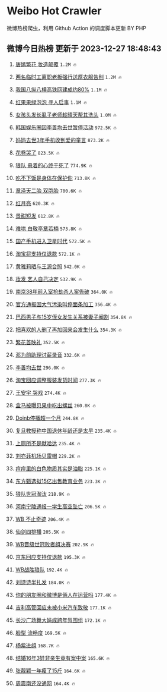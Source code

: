 # Weibo Hot Crawler 



微博热榜爬虫，利用 Github Action 的调度脚本更新 BY PHP 


## 微博今日热榜 更新于 2023-12-27 18:48:43 
1. [唐嫣繁花 妆造颠覆](https://s.weibo.com/weibo?q=%E5%94%90%E5%AB%A3%E7%B9%81%E8%8A%B1%20%E5%A6%86%E9%80%A0%E9%A2%A0%E8%A6%86&t=31&band_rank=1&Refer=top) `1.2M 🔥` 

1. [两名临时工离职老板强行送厚衣服告别](https://s.weibo.com/weibo?q=%23%E4%B8%A4%E5%90%8D%E4%B8%B4%E6%97%B6%E5%B7%A5%E7%A6%BB%E8%81%8C%E8%80%81%E6%9D%BF%E5%BC%BA%E8%A1%8C%E9%80%81%E5%8E%9A%E8%A1%A3%E6%9C%8D%E5%91%8A%E5%88%AB%23&t=31&band_rank=2&Refer=top) `1.2M 🔥` 

1. [我国八纵八横高铁网建成约80%](https://s.weibo.com/weibo?q=%23%E6%88%91%E5%9B%BD%E5%85%AB%E7%BA%B5%E5%85%AB%E6%A8%AA%E9%AB%98%E9%93%81%E7%BD%91%E5%BB%BA%E6%88%90%E7%BA%A680%25%23&t=31&band_rank=3&Refer=top) `1.1M 🔥` 

1. [红果果绿泡泡 寻人启事](https://s.weibo.com/weibo?q=%E7%BA%A2%E6%9E%9C%E6%9E%9C%E7%BB%BF%E6%B3%A1%E6%B3%A1%20%E5%AF%BB%E4%BA%BA%E5%90%AF%E4%BA%8B&t=31&band_rank=4&Refer=top) `1.1M 🔥` 

1. [女孩头发长虱子老师趁晴天帮其洗头](https://s.weibo.com/weibo?q=%23%E5%A5%B3%E5%AD%A9%E5%A4%B4%E5%8F%91%E9%95%BF%E8%99%B1%E5%AD%90%E8%80%81%E5%B8%88%E8%B6%81%E6%99%B4%E5%A4%A9%E5%B8%AE%E5%85%B6%E6%B4%97%E5%A4%B4%23&t=31&band_rank=5&Refer=top) `1.0M 🔥` 

1. [韩国娱乐圈因李善均去世暂停活动](https://s.weibo.com/weibo?q=%23%E9%9F%A9%E5%9B%BD%E5%A8%B1%E4%B9%90%E5%9C%88%E5%9B%A0%E6%9D%8E%E5%96%84%E5%9D%87%E5%8E%BB%E4%B8%96%E6%9A%82%E5%81%9C%E6%B4%BB%E5%8A%A8%23&t=31&band_rank=6&Refer=top) `972.5K 🔥` 

1. [妈妈去世3年手机收到爱的童言](https://s.weibo.com/weibo?q=%23%E5%A6%88%E5%A6%88%E5%8E%BB%E4%B8%963%E5%B9%B4%E6%89%8B%E6%9C%BA%E6%94%B6%E5%88%B0%E7%88%B1%E7%9A%84%E7%AB%A5%E8%A8%80%23&t=31&band_rank=7&Refer=top) `873.2K 🔥` 

1. [花卷哭了](https://s.weibo.com/weibo?q=%23%E8%8A%B1%E5%8D%B7%E5%93%AD%E4%BA%86%23&t=31&band_rank=8&Refer=top) `823.5K 🔥` 

1. [狼队 悬着的心终于死了](https://s.weibo.com/weibo?q=%E7%8B%BC%E9%98%9F%20%E6%82%AC%E7%9D%80%E7%9A%84%E5%BF%83%E7%BB%88%E4%BA%8E%E6%AD%BB%E4%BA%86&t=31&band_rank=9&Refer=top) `774.9K 🔥` 

1. [吃不下饭是身体在保护你](https://s.weibo.com/weibo?q=%E5%90%83%E4%B8%8D%E4%B8%8B%E9%A5%AD%E6%98%AF%E8%BA%AB%E4%BD%93%E5%9C%A8%E4%BF%9D%E6%8A%A4%E4%BD%A0&t=31&band_rank=10&Refer=top) `713.8K 🔥` 

1. [章泽天二胎 双胞胎](https://s.weibo.com/weibo?q=%E7%AB%A0%E6%B3%BD%E5%A4%A9%E4%BA%8C%E8%83%8E%20%E5%8F%8C%E8%83%9E%E8%83%8E&t=31&band_rank=11&Refer=top) `700.6K 🔥` 

1. [红月亮](https://s.weibo.com/weibo?q=%E7%BA%A2%E6%9C%88%E4%BA%AE&t=31&band_rank=12&Refer=top) `620.3K 🔥` 

1. [景甜短发](https://s.weibo.com/weibo?q=%E6%99%AF%E7%94%9C%E7%9F%AD%E5%8F%91&t=31&band_rank=13&Refer=top) `612.8K 🔥` 

1. [难哄 白敬亭章若楠](https://s.weibo.com/weibo?q=%E9%9A%BE%E5%93%84%20%E7%99%BD%E6%95%AC%E4%BA%AD%E7%AB%A0%E8%8B%A5%E6%A5%A0&t=31&band_rank=14&Refer=top) `573.8K 🔥` 

1. [国产手机进入卫星时代](https://s.weibo.com/weibo?q=%23%E5%9B%BD%E4%BA%A7%E6%89%8B%E6%9C%BA%E8%BF%9B%E5%85%A5%E5%8D%AB%E6%98%9F%E6%97%B6%E4%BB%A3%23&t=31&band_rank=15&Refer=top) `572.5K 🔥` 

1. [淘宝将支持仅退款](https://s.weibo.com/weibo?q=%23%E6%B7%98%E5%AE%9D%E5%B0%86%E6%94%AF%E6%8C%81%E4%BB%85%E9%80%80%E6%AC%BE%23&t=31&band_rank=16&Refer=top) `572.1K 🔥` 

1. [黄雅莉晒与王源合照](https://s.weibo.com/weibo?q=%E9%BB%84%E9%9B%85%E8%8E%89%E6%99%92%E4%B8%8E%E7%8E%8B%E6%BA%90%E5%90%88%E7%85%A7&t=31&band_rank=17&Refer=top) `542.0K 🔥` 

1. [妆发 艺人自己决定](https://s.weibo.com/weibo?q=%E5%A6%86%E5%8F%91%20%E8%89%BA%E4%BA%BA%E8%87%AA%E5%B7%B1%E5%86%B3%E5%AE%9A&t=31&band_rank=18&Refer=top) `532.9K 🔥` 

1. [南京38年前入室抢劫杀人案告破](https://s.weibo.com/weibo?q=%23%E5%8D%97%E4%BA%AC38%E5%B9%B4%E5%89%8D%E5%85%A5%E5%AE%A4%E6%8A%A2%E5%8A%AB%E6%9D%80%E4%BA%BA%E6%A1%88%E5%91%8A%E7%A0%B4%23&t=31&band_rank=19&Refer=top) `364.0K 🔥` 

1. [官方通报因大气污染叫停面条加工](https://s.weibo.com/weibo?q=%23%E5%AE%98%E6%96%B9%E9%80%9A%E6%8A%A5%E5%9B%A0%E5%A4%A7%E6%B0%94%E6%B1%A1%E6%9F%93%E5%8F%AB%E5%81%9C%E9%9D%A2%E6%9D%A1%E5%8A%A0%E5%B7%A5%23&t=31&band_rank=20&Refer=top) `356.4K 🔥` 

1. [巴西男子与15岁侄女发生关系被妻子阉割](https://s.weibo.com/weibo?q=%23%E5%B7%B4%E8%A5%BF%E7%94%B7%E5%AD%90%E4%B8%8E15%E5%B2%81%E4%BE%84%E5%A5%B3%E5%8F%91%E7%94%9F%E5%85%B3%E7%B3%BB%E8%A2%AB%E5%A6%BB%E5%AD%90%E9%98%89%E5%89%B2%23&t=31&band_rank=21&Refer=top) `354.8K 🔥` 

1. [把喜欢的人删了再加回来会发生什么](https://s.weibo.com/weibo?q=%23%E6%8A%8A%E5%96%9C%E6%AC%A2%E7%9A%84%E4%BA%BA%E5%88%A0%E4%BA%86%E5%86%8D%E5%8A%A0%E5%9B%9E%E6%9D%A5%E4%BC%9A%E5%8F%91%E7%94%9F%E4%BB%80%E4%B9%88%23&t=31&band_rank=22&Refer=top) `354.3K 🔥` 

1. [繁花首映礼](https://s.weibo.com/weibo?q=%23%E7%B9%81%E8%8A%B1%E9%A6%96%E6%98%A0%E7%A4%BC%23&t=31&band_rank=23&Refer=top) `352.5K 🔥` 

1. [邓为前助理讨薪录音](https://s.weibo.com/weibo?q=%23%E9%82%93%E4%B8%BA%E5%89%8D%E5%8A%A9%E7%90%86%E8%AE%A8%E8%96%AA%E5%BD%95%E9%9F%B3%23&t=31&band_rank=24&Refer=top) `332.6K 🔥` 

1. [李善均去世](https://s.weibo.com/weibo?q=%23%E6%9D%8E%E5%96%84%E5%9D%87%E5%8E%BB%E4%B8%96%23&t=31&band_rank=25&Refer=top) `296.0K 🔥` 

1. [淘宝回应调整服装发货时间](https://s.weibo.com/weibo?q=%23%E6%B7%98%E5%AE%9D%E5%9B%9E%E5%BA%94%E8%B0%83%E6%95%B4%E6%9C%8D%E8%A3%85%E5%8F%91%E8%B4%A7%E6%97%B6%E9%97%B4%23&t=31&band_rank=26&Refer=top) `277.3K 🔥` 

1. [王安宇 哭戏](https://s.weibo.com/weibo?q=%E7%8E%8B%E5%AE%89%E5%AE%87%20%E5%93%AD%E6%88%8F&t=31&band_rank=27&Refer=top) `274.4K 🔥` 

1. [盒马被曝贝果中吃出螺丝](https://s.weibo.com/weibo?q=%23%E7%9B%92%E9%A9%AC%E8%A2%AB%E6%9B%9D%E8%B4%9D%E6%9E%9C%E4%B8%AD%E5%90%83%E5%87%BA%E8%9E%BA%E4%B8%9D%23&t=31&band_rank=28&Refer=top) `260.8K 🔥` 

1. [Doinb停播超一个月](https://s.weibo.com/weibo?q=%23Doinb%E5%81%9C%E6%92%AD%E8%B6%85%E4%B8%80%E4%B8%AA%E6%9C%88%23&t=31&band_rank=29&Refer=top) `244.8K 🔥` 

1. [复旦教授称中国退休年龄还是太早](https://s.weibo.com/weibo?q=%23%E5%A4%8D%E6%97%A6%E6%95%99%E6%8E%88%E7%A7%B0%E4%B8%AD%E5%9B%BD%E9%80%80%E4%BC%91%E5%B9%B4%E9%BE%84%E8%BF%98%E6%98%AF%E5%A4%AA%E6%97%A9%23&t=31&band_rank=30&Refer=top) `235.4K 🔥` 

1. [上厕所不是献哈达](https://s.weibo.com/weibo?q=%E4%B8%8A%E5%8E%95%E6%89%80%E4%B8%8D%E6%98%AF%E7%8C%AE%E5%93%88%E8%BE%BE&t=31&band_rank=31&Refer=top) `235.4K 🔥` 

1. [刘亦菲机场贝雷帽](https://s.weibo.com/weibo?q=%E5%88%98%E4%BA%A6%E8%8F%B2%E6%9C%BA%E5%9C%BA%E8%B4%9D%E9%9B%B7%E5%B8%BD&t=31&band_rank=32&Refer=top) `229.2K 🔥` 

1. [痘痘里的白色物质其实是油脂](https://s.weibo.com/weibo?q=%23%E7%97%98%E7%97%98%E9%87%8C%E7%9A%84%E7%99%BD%E8%89%B2%E7%89%A9%E8%B4%A8%E5%85%B6%E5%AE%9E%E6%98%AF%E6%B2%B9%E8%84%82%23&t=31&band_rank=33&Refer=top) `225.1K 🔥` 

1. [东方甄选拟15亿出售教育业务](https://s.weibo.com/weibo?q=%23%E4%B8%9C%E6%96%B9%E7%94%84%E9%80%89%E6%8B%9F15%E4%BA%BF%E5%87%BA%E5%94%AE%E6%95%99%E8%82%B2%E4%B8%9A%E5%8A%A1%23&t=31&band_rank=34&Refer=top) `223.3K 🔥` 

1. [狼队世冠淘汰](https://s.weibo.com/weibo?q=%23%E7%8B%BC%E9%98%9F%E4%B8%96%E5%86%A0%E6%B7%98%E6%B1%B0%23&t=31&band_rank=35&Refer=top) `218.9K 🔥` 

1. [河南宁陵通报一学生高空坠亡](https://s.weibo.com/weibo?q=%23%E6%B2%B3%E5%8D%97%E5%AE%81%E9%99%B5%E9%80%9A%E6%8A%A5%E4%B8%80%E5%AD%A6%E7%94%9F%E9%AB%98%E7%A9%BA%E5%9D%A0%E4%BA%A1%23&t=31&band_rank=36&Refer=top) `206.5K 🔥` 

1. [WB 不止奇迹](https://s.weibo.com/weibo?q=WB%20%E4%B8%8D%E6%AD%A2%E5%A5%87%E8%BF%B9&t=31&band_rank=37&Refer=top) `206.4K 🔥` 

1. [仙剑四排播](https://s.weibo.com/weibo?q=%E4%BB%99%E5%89%91%E5%9B%9B%E6%8E%92%E6%92%AD&t=31&band_rank=38&Refer=top) `205.5K 🔥` 

1. [WB晋级世冠败者组决赛](https://s.weibo.com/weibo?q=%23WB%E6%99%8B%E7%BA%A7%E4%B8%96%E5%86%A0%E8%B4%A5%E8%80%85%E7%BB%84%E5%86%B3%E8%B5%9B%23&t=31&band_rank=39&Refer=top) `202.9K 🔥` 

1. [京东回应支持仅退款](https://s.weibo.com/weibo?q=%23%E4%BA%AC%E4%B8%9C%E5%9B%9E%E5%BA%94%E6%94%AF%E6%8C%81%E4%BB%85%E9%80%80%E6%AC%BE%23&t=31&band_rank=40&Refer=top) `195.3K 🔥` 

1. [WB战胜狼队](https://s.weibo.com/weibo?q=WB%E6%88%98%E8%83%9C%E7%8B%BC%E9%98%9F&t=31&band_rank=41&Refer=top) `192.4K 🔥` 

1. [刘诗诗半扎发](https://s.weibo.com/weibo?q=%23%E5%88%98%E8%AF%97%E8%AF%97%E5%8D%8A%E6%89%8E%E5%8F%91%23&t=31&band_rank=42&Refer=top) `184.0K 🔥` 

1. [你的朋友圈和微博是俩人在运营吗](https://s.weibo.com/weibo?q=%E4%BD%A0%E7%9A%84%E6%9C%8B%E5%8F%8B%E5%9C%88%E5%92%8C%E5%BE%AE%E5%8D%9A%E6%98%AF%E4%BF%A9%E4%BA%BA%E5%9C%A8%E8%BF%90%E8%90%A5%E5%90%97&t=31&band_rank=43&Refer=top) `177.4K 🔥` 

1. [吉利高管回应未被小米汽车致敬](https://s.weibo.com/weibo?q=%23%E5%90%89%E5%88%A9%E9%AB%98%E7%AE%A1%E5%9B%9E%E5%BA%94%E6%9C%AA%E8%A2%AB%E5%B0%8F%E7%B1%B3%E6%B1%BD%E8%BD%A6%E8%87%B4%E6%95%AC%23&t=31&band_rank=44&Refer=top) `177.1K 🔥` 

1. [长沙广场舞大妈成跨年氛围组](https://s.weibo.com/weibo?q=%23%E9%95%BF%E6%B2%99%E5%B9%BF%E5%9C%BA%E8%88%9E%E5%A4%A7%E5%A6%88%E6%88%90%E8%B7%A8%E5%B9%B4%E6%B0%9B%E5%9B%B4%E7%BB%84%23&t=31&band_rank=45&Refer=top) `172.1K 🔥` 

1. [脸型 流畅度](https://s.weibo.com/weibo?q=%E8%84%B8%E5%9E%8B%20%E6%B5%81%E7%95%85%E5%BA%A6&t=31&band_rank=46&Refer=top) `169.5K 🔥` 

1. [杨紫进组](https://s.weibo.com/weibo?q=%E6%9D%A8%E7%B4%AB%E8%BF%9B%E7%BB%84&t=31&band_rank=47&Refer=top) `168.7K 🔥` 

1. [结婚16年3娃非亲生竟有案中案](https://s.weibo.com/weibo?q=%23%E7%BB%93%E5%A9%9A16%E5%B9%B43%E5%A8%83%E9%9D%9E%E4%BA%B2%E7%94%9F%E7%AB%9F%E6%9C%89%E6%A1%88%E4%B8%AD%E6%A1%88%23&t=31&band_rank=48&Refer=top) `165.6K 🔥` 

1. [张靓颖一年瘦了15斤](https://s.weibo.com/weibo?q=%23%E5%BC%A0%E9%9D%93%E9%A2%96%E4%B8%80%E5%B9%B4%E7%98%A6%E4%BA%8615%E6%96%A4%23&t=31&band_rank=49&Refer=top) `164.6K 🔥` 

1. [周震南还没通网](https://s.weibo.com/weibo?q=%E5%91%A8%E9%9C%87%E5%8D%97%E8%BF%98%E6%B2%A1%E9%80%9A%E7%BD%91&t=31&band_rank=50&Refer=top) `164.4K 🔥` 

